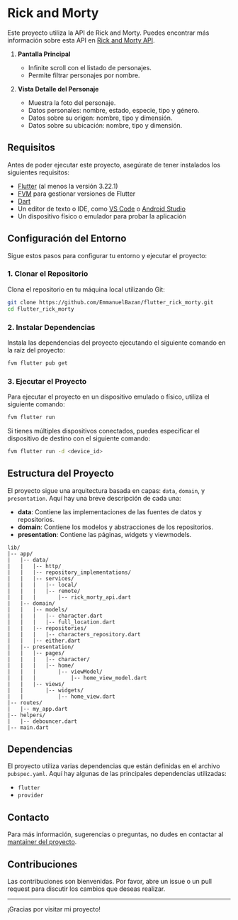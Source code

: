 # Rick and Morty

Este proyecto utiliza la API de Rick and Morty. Puedes encontrar más información sobre esta API en [Rick and Morty API](https://rickandmortyapi.com).

1. **Pantalla Principal**
   - Infinite scroll con el listado de personajes.
   - Permite filtrar personajes por nombre.

2. **Vista Detalle del Personaje**
   - Muestra la foto del personaje.
   - Datos personales: nombre, estado, especie, tipo y género.
   - Datos sobre su origen: nombre, tipo y dimensión.
   - Datos sobre su ubicación: nombre, tipo y dimensión.

## Requisitos

Antes de poder ejecutar este proyecto, asegúrate de tener instalados los siguientes requisitos:

- [Flutter](https://flutter.dev/docs/get-started/install) (al menos la versión 3.22.1)
- [FVM](https://fvm.app/docs/getting_started/installation) para gestionar versiones de Flutter
- [Dart](https://dart.dev/get-dart)
- Un editor de texto o IDE, como [VS Code](https://code.visualstudio.com/) o [Android Studio](https://developer.android.com/studio)
- Un dispositivo físico o emulador para probar la aplicación

## Configuración del Entorno

Sigue estos pasos para configurar tu entorno y ejecutar el proyecto:

### 1. Clonar el Repositorio

Clona el repositorio en tu máquina local utilizando Git:

```sh
git clone https://github.com/EmmanuelBazan/flutter_rick_morty.git
cd flutter_rick_morty
```

### 2. Instalar Dependencias

Instala las dependencias del proyecto ejecutando el siguiente comando en la raíz del proyecto:

```sh
fvm flutter pub get
```

### 3. Ejecutar el Proyecto

Para ejecutar el proyecto en un dispositivo emulado o físico, utiliza el siguiente comando:

```sh
fvm flutter run
```

Si tienes múltiples dispositivos conectados, puedes especificar el dispositivo de destino con el siguiente comando:

```sh
fvm flutter run -d <device_id>
```

## Estructura del Proyecto

El proyecto sigue una arquitectura basada en capas: `data`, `domain`, y `presentation`. Aquí hay una breve descripción de cada una:

- **data**: Contiene las implementaciones de las fuentes de datos y repositorios.
- **domain**: Contiene los modelos y abstracciones de los repositorios.
- **presentation**: Contiene las páginas, widgets y viewmodels.

```
lib/
|-- app/
|   |-- data/
|   |   |-- http/
|   |   |-- repository_implementations/
|   |   |-- services/
|   |   |   |-- local/
|   |   |   |-- remote/
|   |   |       |-- rick_morty_api.dart
|   |-- domain/
|   |   |-- models/
|   |   |   |-- character.dart
|   |   |   |-- full_location.dart
|   |   |-- repositories/
|   |   |   |-- characters_repository.dart
|   |   |-- either.dart
|   |-- presentation/
|   |   |-- pages/
|   |   |   |-- character/
|   |   |   |-- home/
|   |   |       |-- viewModel/
|   |   |           |-- home_view_model.dart
|   |   |-- views/
|   |       |-- widgets/
|   |           |-- home_view.dart
|-- routes/
|   |-- my_app.dart
|-- helpers/
|   |-- debouncer.dart
|-- main.dart
```

## Dependencias

El proyecto utiliza varias dependencias que están definidas en el archivo `pubspec.yaml`. Aquí hay algunas de las principales dependencias utilizadas:

- `flutter`
- `provider`

## Contacto

Para más información, sugerencias o preguntas, no dudes en contactar al [mantainer del proyecto](mailto:emmanuelbazan99@gmail.com).

## Contribuciones

Las contribuciones son bienvenidas. Por favor, abre un issue o un pull request para discutir los cambios que deseas realizar.

---

¡Gracias por visitar mi proyecto!
